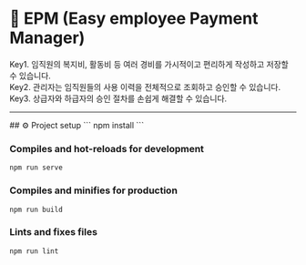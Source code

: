 # 📑 EPM (Easy employee Payment Manager)

Key1. 임직원의 복지비, 활동비 등 여러 경비를 가시적이고 편리하게 작성하고 저장할 수 있습니다. <br/>
Key2. 관리자는 임직원들의 사용 이력을 전체적으로 조회하고 승인할 수 있습니다. <br/>
Key3. 상급자와 하급자의 승인 절차를 손쉽게 해결할 수 있습니다. <br/>

<hr/>
## ⚙️  Project setup
```
npm install
```

### Compiles and hot-reloads for development

```
npm run serve
```

### Compiles and minifies for production

```
npm run build
```

### Lints and fixes files

```
npm run lint
```
